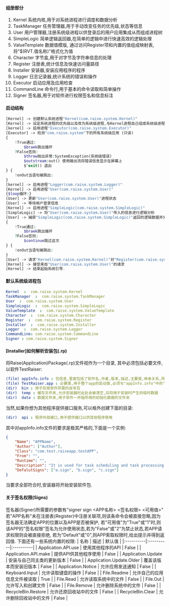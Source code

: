#### 组册部分
1. Kernel 系统内核,用于对系统进程进行调度和数据分析
1. TaskManager 任务管理器,用于手动改变任务的优先级,状态等信息
1. User 用户管理器,注册系统级进程以供登录后的用户应用集成从而组成进程树
1. SimpleLogic 简单逻辑返回器,在简单的逻辑中进行快速高效的逻辑处理
1. ValueTemplate 数据值模版, 通过访问Register项和内置的值组成映射表,将"$(RVT.值名称)"格式化为值
1. Character 字节盒,用于对字节及字符串信息的处理
1. Register 注册表,统计信息及快速访问量路径
1. Installer 安装器,安装应用程序的程序
1. Logger 日志记录器,统计系统的错误和操作
1. Executor 启动应用及应用检查
1. CommandLine 命令行,用于基本的命令读取和简单操作
1. Signer 签名器,用于对软件进行权限签名和信息标注

#### 启动结构
```php
[Kernel] -> 创建默认系统进程"Kernel(com.raise.system.Kernel)"
[Kernel] -> 设定系统进程的优先级以及改为系统级进程,与Kernel进程自己组成系统级进程树
[kernel] -> 启用进程"Executor(com.raise.system.Executor)"
[Executor] -> 检测"com.raise.system"下的所有系统级应用 (只读)
{
    !True通过:
        $braek跳出循环
    ?False否则:
        $throw抛出异常:SystemException(系统级错误)
        $outstream:out() 使用输出流将错误信息显示在屏幕上
        $^exit() 退出 
} {
    !onOut当语句被跳出:
}
[kernel] -> 启用进程"Logger(com.raise.system.Logger)"
[Kernel] -> 启用进程"User(com.raise.system.User)"
{$loop循环:}
[User] -> 更新"User(com.raise.system.User)"进程状态
[User] -> 等待用户登录信息
[Kernel] -> 启用进程"SimpleLogic(com.raise.system.SimpleLogic)"
[SimpleLogic] -> 将"User(com.raise.system.User)"传入的信息进行逻辑分析
[User] -> 捕获"SimpleLogic(com.raise.system.SimpleLogic)"返回的逻辑数据并分析
{
    !True通过:
        $braek跳出循环
    ?False否则:
        $continue跳过这次
} {
    !onOut当语句被跳出:
}
[User] -> 请求"Kernel(com.raise.system.Kernel)"对"Register(com.raise.system.Register)"编入登录信息值
[Kernel] -> 接受来自"User(com.raise.system.User)"的请求
[Kernel] -> 结束起始系统引导.
```

#### 默认系统级进程包
```yaml
Kernel  :  com.raise.system.Kernel
TaskManager  :  com.raise.system.TaskManager
User  :  com.raise.system.User
SimpleLogic  :  com.raise.system.SimpleLogic
ValueTemplate  :  com.raise.system.ValueTemplate
Character  :  com.raise.system.Character
Register  :  com.raise.system.Register
Installer  :  com.raise.system.Installer 
Logger  :  com.raise.system.Logger
CommandLine: com.raise.system.CommandLine
Signer : com.raise.system.Signer
```

#### [Installer]如何解析安装包(.rp)
将Raise(Application)Package(.rp)文件视作为一个目录, 其中必须包括必要文件,以软件TestRaiser:
```yaml
(file) appInfo.info : 包信息,里面包括了软件名,作者,版本,描述,主要类,继承关系,所需环境等必要信息
(file) TestRaiser.app : 必要类,用于整个app的启动类,必须与"appInfo.info"中的"主要类"项名称相同
(dir)  bin : 用于存放软件所需的自写包
(dir)  temp : 缓存文件夹,允许安装器时此处会被清空,后将用于安装时产生的临时数据
(dir)  data : 数据文件夹,用于软件一开始所用的初始化数据的文件夹
```
当然,如果你想为其他程序提供接口服务,可以格外创建下面的目录:
```yaml
(dir)  api : 程序外部接口,用于提供接口以供其他程序使用
```
其中对appInfo.info文件的要求是极其严格的,下面是一个实例:
```json
{
    "Name": "APPName",
    "Author": ["Author"],
    "Class": "com.test.raiseapp.testAPP",
    "From": "",
    "Runtime": "",
    "Description": "It is used for task scheduling and task processing in the whole Raise system.",
    "DefalutSigns": ["a.sign", "b.sign", "c.sign"]
}
```
当要求全部符合时,安装器将开始安装软件包.

#### 关于签名权限(Signs)
签名器(Signer)所需要的参数有"signer sign <APP名称> <签名权限> <可用值>"
若"APP名称"未在注册表(Register)中注册关联项,则该条命令会被直接忽略,因为签名器无法确定APP的位置以及APP是否被保护,
若"可用值"为"True"或"1"时,则该APP的"签名权限"签名为允许使用状态,若为"False"或"2"为禁止状态,若APP请求权限则会被直接拒绝,
若为"Default"或"0",则APP索取权限时,给出提示并得到返回值.
下面还有一些系统内置的权限:
| 名称  | 描述  | 默认值 |
|:----------|:----------|:----------|
| Application.API.use | 使用其他程序的API    | False |
| Application.API.make | 提供API供其他程序使用 | False |
| Application.Update | 安装与自己同主类的更新版本 | False |
| Application.Update.Older | 覆盖该版本而安装旧版本 | False |
| Application.Notice | 允许应用发送通知 | False |
| Keyboard.Input | 允许读取键盘的操作 | False |
| File.Readme | 允许自己的应用信息文件被读取 | True |
| File.Read | 允许读取系统中的文件 | False |
| File.Out | 允许写入和创建文件 | False |
| File.Remove | 允许删除系统中的文件 | False |
| RecycleBin.Restore | 允许还原回收站中的文件 | False |
| RecycleBin.Clear | 允许删除回收站中的文件 | False |
